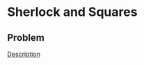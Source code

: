 # Sherlock and Squares

## Problem

[Description](https://www.hackerrank.com/challenges/sherlock-and-squares/problem)